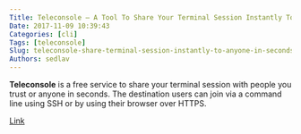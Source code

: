 ```yaml
---
Title: Teleconsole – A Tool To Share Your Terminal Session Instantly To Anyone In Seconds
Date: 2017-11-09 10:39:43
Categories: [cli]
Tags: [teleconsole]
Slug: teleconsole-share-terminal-session-instantly-to-anyone-in-seconds
Authors: sedlav
---
```


**Teleconsole** is a free service to share your terminal session with people you trust or anyone in seconds. The destination users can join via a command line using SSH or by using their browser over HTTPS.

[Link](https://www.2daygeek.com/teleconsole-share-terminal-session-instantly-to-anyone-in-seconds/)
